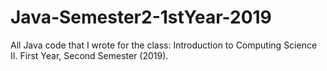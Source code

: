 # Java-Semester2-1stYear-2019
All Java code that I wrote for the class: Introduction to Computing Science II. First Year, Second Semester (2019).
